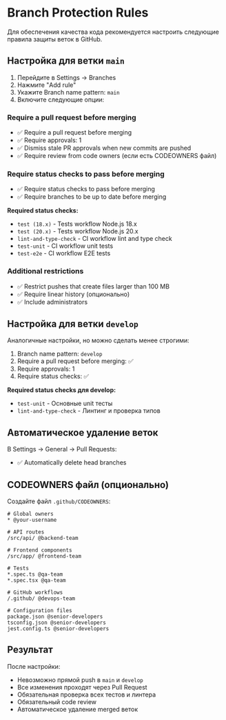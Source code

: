 # Branch Protection Rules

Для обеспечения качества кода рекомендуется настроить следующие правила защиты веток в GitHub.

## Настройка для ветки `main`

1. Перейдите в Settings → Branches
2. Нажмите "Add rule"
3. Укажите Branch name pattern: `main`
4. Включите следующие опции:

### Require a pull request before merging

- ✅ Require a pull request before merging
- ✅ Require approvals: 1
- ✅ Dismiss stale PR approvals when new commits are pushed
- ✅ Require review from code owners (если есть CODEOWNERS файл)

### Require status checks to pass before merging

- ✅ Require status checks to pass before merging
- ✅ Require branches to be up to date before merging

**Required status checks:**

- `test (18.x)` - Tests workflow Node.js 18.x
- `test (20.x)` - Tests workflow Node.js 20.x
- `lint-and-type-check` - CI workflow lint and type check
- `test-unit` - CI workflow unit tests
- `test-e2e` - CI workflow E2E tests

### Additional restrictions

- ✅ Restrict pushes that create files larger than 100 MB
- ✅ Require linear history (опционально)
- ✅ Include administrators

## Настройка для ветки `develop`

Аналогичные настройки, но можно сделать менее строгими:

1. Branch name pattern: `develop`
2. Require a pull request before merging: ✅
3. Require approvals: 1
4. Require status checks: ✅

**Required status checks для develop:**

- `test-unit` - Основные unit тесты
- `lint-and-type-check` - Линтинг и проверка типов

## Автоматическое удаление веток

В Settings → General → Pull Requests:

- ✅ Automatically delete head branches

## CODEOWNERS файл (опционально)

Создайте файл `.github/CODEOWNERS`:

```
# Global owners
* @your-username

# API routes
/src/api/ @backend-team

# Frontend components
/src/app/ @frontend-team

# Tests
*.spec.ts @qa-team
*.spec.tsx @qa-team

# GitHub workflows
/.github/ @devops-team

# Configuration files
package.json @senior-developers
tsconfig.json @senior-developers
jest.config.ts @senior-developers
```

## Результат

После настройки:

- Невозможно прямой push в `main` и `develop`
- Все изменения проходят через Pull Request
- Обязательная проверка всех тестов и линтера
- Обязательный code review
- Автоматическое удаление merged веток
